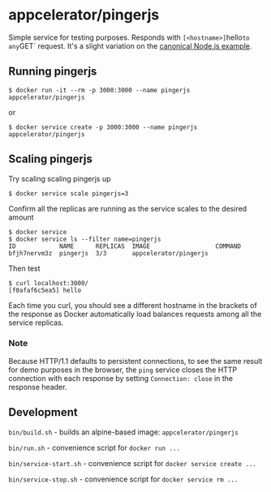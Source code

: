# appcelerator/pingerjs

Simple service for testing purposes. Responds with `[<hostname>]`hello` to any `GET` request.
It's a slight variation on the [canonical Node.js example](https://nodejs.org/en/about/).

## Running pingerjs

    $ docker run -it --rm -p 3000:3000 --name pingerjs appcelerator/pingerjs

or

    $ docker service create -p 3000:3000 --name pingerjs appcelerator/pingerjs

## Scaling pingerjs

Try scaling scaling pingerjs up

    $ docker service scale pingerjs=3

Confirm all the replicas are running as the service scales to the desired amount

    $ docker service 
    $ docker service ls --filter name=pingerjs
    ID            NAME      REPLICAS  IMAGE                  COMMAND
    bfjh7nervm3z  pingerjs  3/3       appcelerator/pingerjs

Then test

    $ curl localhost:3000/
    [f0afaf6c5ea5] hello

Each time you curl, you should see a different hostname in the brackets of the response
as Docker automatically load balances requests among all the service replicas.

### Note
Because HTTP/1.1 defaults to persistent connections, to see the same result for
demo purposes in the browser, the `ping` service closes the HTTP connection with each response
by setting `Connection: close` in the response header.

## Development

`bin/build.sh` - builds an alpine-based image: `appcelerator/pingerjs`

`bin/run.sh` - convenience script for `docker run ...`

`bin/service-start.sh` - convenience script for `docker service create ...`

`bin/service-stop.sh` - convenience script for `docker service rm ...`

